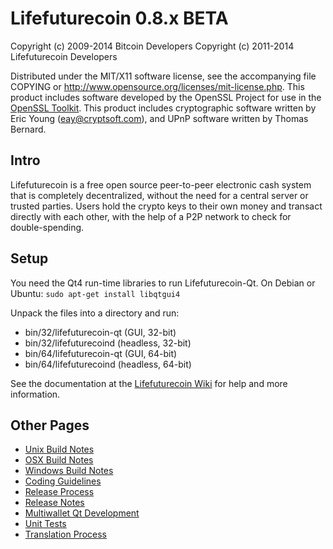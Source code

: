 Lifefuturecoin 0.8.x BETA
====================

Copyright (c) 2009-2014 Bitcoin Developers
Copyright (c) 2011-2014 Lifefuturecoin Developers

Distributed under the MIT/X11 software license, see the accompanying
file COPYING or http://www.opensource.org/licenses/mit-license.php.
This product includes software developed by the OpenSSL Project for use in the [OpenSSL Toolkit](http://www.openssl.org/). This product includes
cryptographic software written by Eric Young ([eay@cryptsoft.com](mailto:eay@cryptsoft.com)), and UPnP software written by Thomas Bernard.


Intro
---------------------
Lifefuturecoin is a free open source peer-to-peer electronic cash system that is
completely decentralized, without the need for a central server or trusted
parties.  Users hold the crypto keys to their own money and transact directly
with each other, with the help of a P2P network to check for double-spending.


Setup
---------------------
You need the Qt4 run-time libraries to run Lifefuturecoin-Qt. On Debian or Ubuntu:
	`sudo apt-get install libqtgui4`

Unpack the files into a directory and run:

- bin/32/lifefuturecoin-qt (GUI, 32-bit)
- bin/32/lifefuturecoind (headless, 32-bit)
- bin/64/lifefuturecoin-qt (GUI, 64-bit)
- bin/64/lifefuturecoind (headless, 64-bit)

See the documentation at the [Lifefuturecoin Wiki](http://lifefuturecoin.info)
for help and more information.


Other Pages
---------------------
- [Unix Build Notes](build-unix.md)
- [OSX Build Notes](build-osx.md)
- [Windows Build Notes](build-msw.md)
- [Coding Guidelines](coding.md)
- [Release Process](release-process.md)
- [Release Notes](release-notes.md)
- [Multiwallet Qt Development](multiwallet-qt.md)
- [Unit Tests](unit-tests.md)
- [Translation Process](translation_process.md)
